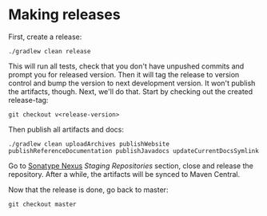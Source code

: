 # Making releases

First, create a release:

    ./gradlew clean release

This will run all tests, check that you don't have unpushed commits and prompt you for released version. 
Then it will tag the release to version control and bump the version to next development version.
It won't publish the artifacts, though. Next, we'll do that. Start by checking out the created release-tag:

    git checkout v<release-version>

Then publish all artifacts and docs:

    ./gradlew clean uploadArchives publishWebsite publishReferenceDocumentation publishJavadocs updateCurrentDocsSymlink

Go to [Sonatype Nexus](https://oss.sonatype.org/) _Staging Repositories_ section, close and release the repository.
After a while, the artifacts will be synced to Maven Central.

Now that the release is done, go back to master:

    git checkout master
